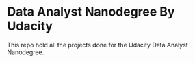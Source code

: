 # Data Analyst Nanodegree By Udacity
This repo hold all the projects done for the Udacity Data Analyst Nanodegree.

